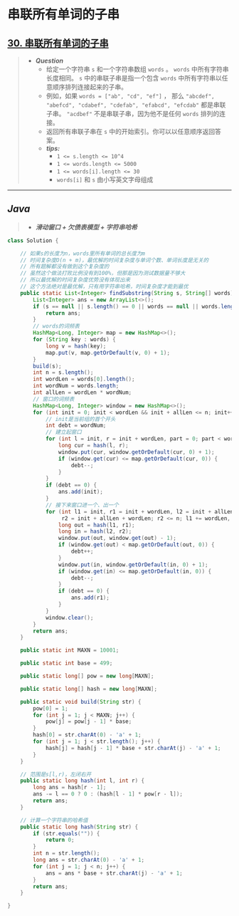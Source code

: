 # 串联所有单词的子串

## [30. 串联所有单词的子串](https://leetcode.cn/problems/substring-with-concatenation-of-all-words/)

> - ***Question***
>   - 给定一个字符串 `s` 和一个字符串数组 `words` 。 `words` 中所有字符串长度相同。 `s` 中的串联子串是指一个包含 `words` 中所有字符串以任意顺序排列连接起来的子串。
>   - 例如，如果 `words = ["ab", "cd", "ef"]` ， 那么 `"abcdef", "abefcd", "cdabef", "cdefab", "efabcd", "efcdab"` 都是串联子串。 `"acdbef"` 不是串联子串，因为他不是任何 `words` 排列的连接。
>   - 返回所有串联子串在 `s` 中的开始索引。你可以以任意顺序返回答案。
>   - ***tips:***
>     - `1 <= s.length <= 10^4`
>     - `1 <= words.length <= 5000`
>     - `1 <= words[i].length <= 30`
>     - `words[i]` 和 `s` 由小写英文字母组成

---

## *Java*

> - ***滑动窗口 + 欠债表模型 + 字符串哈希***

```java
class Solution {

    // 如果s的长度为n，words里所有单词的总长度为m
    // 时间复杂度O(n + m)，最优解的时间复杂度与单词个数、单词长度是无关的
    // 所有题解都没有做到这个复杂度的
    // 虽然这个做法打败比例没有到100%，但那是因为测试数据量不够大
    // 所以最优解的时间复杂度优势没有体现出来
    // 这个方法绝对是最优解，只有用字符串哈希，时间复杂度才能到最优
    public static List<Integer> findSubstring(String s, String[] words) {
        List<Integer> ans = new ArrayList<>();
        if (s == null || s.length() == 0 || words == null || words.length == 0) {
            return ans;
        }
        // words的词频表
        HashMap<Long, Integer> map = new HashMap<>();
        for (String key : words) {
            long v = hash(key);
            map.put(v, map.getOrDefault(v, 0) + 1);
        }
        build(s);
        int n = s.length();
        int wordLen = words[0].length();
        int wordNum = words.length;
        int allLen = wordLen * wordNum;
        // 窗口的词频表
        HashMap<Long, Integer> window = new HashMap<>();
        for (int init = 0; init < wordLen && init + allLen <= n; init++) {
            // init是当前组的首个开头
            int debt = wordNum;
            // 建立起窗口
            for (int l = init, r = init + wordLen, part = 0; part < wordNum; l += wordLen, r += wordLen, part++) {
                long cur = hash(l, r);
                window.put(cur, window.getOrDefault(cur, 0) + 1);
                if (window.get(cur) <= map.getOrDefault(cur, 0)) {
                    debt--;
                }
            }
            if (debt == 0) {
                ans.add(init);
            }
            // 接下来窗口进一个、出一个
            for (int l1 = init, r1 = init + wordLen, l2 = init + allLen,
                 r2 = init + allLen + wordLen; r2 <= n; l1 += wordLen, r1 += wordLen, l2 += wordLen, r2 += wordLen) {
                long out = hash(l1, r1);
                long in = hash(l2, r2);
                window.put(out, window.get(out) - 1);
                if (window.get(out) < map.getOrDefault(out, 0)) {
                    debt++;
                }
                window.put(in, window.getOrDefault(in, 0) + 1);
                if (window.get(in) <= map.getOrDefault(in, 0)) {
                    debt--;
                }
                if (debt == 0) {
                    ans.add(r1);
                }
            }
            window.clear();
        }
        return ans;
    }

    public static int MAXN = 10001;

    public static int base = 499;

    public static long[] pow = new long[MAXN];

    public static long[] hash = new long[MAXN];

    public static void build(String str) {
        pow[0] = 1;
        for (int j = 1; j < MAXN; j++) {
            pow[j] = pow[j - 1] * base;
        }
        hash[0] = str.charAt(0) - 'a' + 1;
        for (int j = 1; j < str.length(); j++) {
            hash[j] = hash[j - 1] * base + str.charAt(j) - 'a' + 1;
        }
    }

    // 范围是s[l,r)，左闭右开
    public static long hash(int l, int r) {
        long ans = hash[r - 1];
        ans -= l == 0 ? 0 : (hash[l - 1] * pow[r - l]);
        return ans;
    }

    // 计算一个字符串的哈希值
    public static long hash(String str) {
        if (str.equals("")) {
            return 0;
        }
        int n = str.length();
        long ans = str.charAt(0) - 'a' + 1;
        for (int j = 1; j < n; j++) {
            ans = ans * base + str.charAt(j) - 'a' + 1;
        }
        return ans;
    }

}
```
